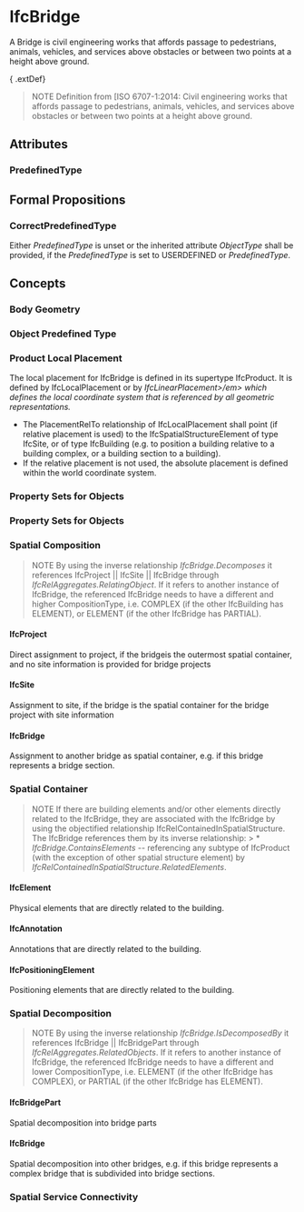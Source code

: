 # IfcBridge

A Bridge is civil engineering works that affords passage to pedestrians, animals, vehicles, and services above obstacles or between two points at a height above ground.

{ .extDef}
> NOTE  Definition from [ISO 6707-1:2014:
> Civil engineering works that affords passage to pedestrians, animals, vehicles, and services above obstacles or between two points at a height above ground.

## Attributes

### PredefinedType


## Formal Propositions

### CorrectPredefinedType
Either _PredefinedType_ is unset or the inherited attribute _ObjectType_ shall be provided, if the _PredefinedType_ is set to USERDEFINED or _PredefinedType_.

## Concepts

### Body Geometry

### Object Predefined Type

### Product Local Placement

The local placement for IfcBridge is defined in its supertype IfcProduct. It is defined by IfcLocalPlacement or by _IfcLinearPlacement>/em> which defines the local coordinate
      system that is referenced by all geometric representations._

* The PlacementRelTo relationship of IfcLocalPlacement shall point (if relative placement is used) to the IfcSpatialStructureElement of type IfcSite, or of type IfcBuilding (e.g. to position a building relative to a building complex, or a building section to a building).
* If the relative placement is not used, the absolute placement is defined within the world coordinate system.

### Property Sets for Objects



### Property Sets for Objects



### Spatial Composition

> NOTE  By using the inverse relationship _IfcBridge.Decomposes_ it references IfcProject || IfcSite || IfcBridge through _IfcRelAggregates.RelatingObject_. If it refers to another instance of IfcBridge, the referenced IfcBridge needs to have a different and higher CompositionType, i.e. COMPLEX (if the other IfcBuilding has ELEMENT), or ELEMENT (if the other IfcBridge has PARTIAL).

#### IfcProject

Direct assignment to project, if the bridgeis the outermost spatial container, and no site information is provided for bridge projects

#### IfcSite

Assignment to site, if the bridge is the spatial container for the bridge project with site information

#### IfcBridge

Assignment to another bridge as spatial container, e.g. if this bridge represents a bridge section.

### Spatial Container

> NOTE  If there are building elements and/or other elements directly related to the IfcBridge, they are associated with the IfcBridge by using the objectified relationship IfcRelContainedInSpatialStructure. The IfcBridge references them by its inverse relationship: > *  _IfcBridge.ContainsElements_ -- referencing any subtype of IfcProduct (with the exception of other spatial structure element) by _IfcRelContainedInSpatialStructure.RelatedElements_.

#### IfcElement

Physical elements that are directly related to the building.

#### IfcAnnotation

Annotations that are directly related to the building.

#### IfcPositioningElement

Positioning elements that are directly related to the building.

### Spatial Decomposition

> NOTE  By using the inverse relationship _IfcBridge.IsDecomposedBy_ it references IfcBridge || IfcBridgePart through _IfcRelAggregates.RelatedObjects_. If it refers to another instance of IfcBridge, the referenced IfcBridge needs to have a different and lower CompositionType, i.e. ELEMENT (if the other IfcBridge has COMPLEX), or PARTIAL (if the other IfcBridge has ELEMENT).

#### IfcBridgePart

Spatial decomposition into bridge parts

#### IfcBridge

Spatial decomposition into other bridges, e.g. if this bridge represents a complex bridge that is subdivided into bridge sections.

### Spatial Service Connectivity



